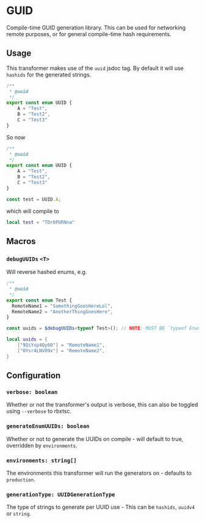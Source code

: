 GUID
=====
Compile-time GUID generation library. This can be used for networking remote purposes, or for general compile-time hash requirements.

## Usage
This transformer makes use of the `uuid` jsdoc tag. By default it will use `hashids` for the generated strings. 

```ts
/**
 * @uuid
 */
export const enum UUID {
    A = "Test",
    B = "Test2",
    C = "Test3"
}
```

So now
```ts
/**
 * @uuid
 */
export const enum UUID {
    A = "Test",
    B = "Test2",
    C = "Test3"
}

const test = UUID.A;
```
which will compile to
```lua
local test = "TDr8PURNna"
```

## Macros
### `debugUUIDs` `<T>`
Will reverse hashed enums, e.g.

```ts
/**
 * @uuid
 */
export const enum Test {
  RemoteName1 = "SomethingGoesHereLol",
  RemoteName2 = "AnotherThingGoesHere",
}

const uuids = $debugUUIDs<typeof Test>(); // NOTE: MUST BE `typeof EnumNameHere`.
```

```lua
local uuids = {
	["9QiYxp4Qy60"] = "RemoteName1",
	["0Ysr4LNVO9x"] = "RemoteName2",
}
```

## Configuration
### `verbose: boolean`
Whether or not the transformer's output is verbose, this can also be toggled using `--verbose` to rbxtsc.
### `generateEnumUUIDs: boolean`
Whether or not to generate the UUIDs on compile - will default to true, overridden by `environments`.
### `environments: string[]`
The environments this transformer will run the generators on - defaults to `production`.
### `generationType: UUIDGenerationType`
The type of strings to generate per UUID use - This can be `hashids`, `uuidv4` or `string`.